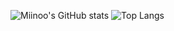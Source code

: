 ![Miinoo's GitHub stats](https://github-readme-stats.vercel.app/api?username=Miinoo11&show_icons=true&theme=discord_old_blurple )
![Top Langs](https://github-readme-stats.vercel.app/api/top-langs/?username=Miinoo11)
